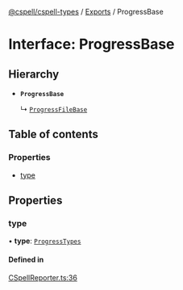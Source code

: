 [@cspell/cspell-types](../README.md) / [Exports](../modules.md) / ProgressBase

# Interface: ProgressBase

## Hierarchy

- **`ProgressBase`**

  ↳ [`ProgressFileBase`](ProgressFileBase.md)

## Table of contents

### Properties

- [type](ProgressBase.md#type)

## Properties

### type

• **type**: [`ProgressTypes`](../modules.md#progresstypes)

#### Defined in

[CSpellReporter.ts:36](https://github.com/streetsidesoftware/cspell/blob/59a0fe3/packages/cspell-types/src/CSpellReporter.ts#L36)
